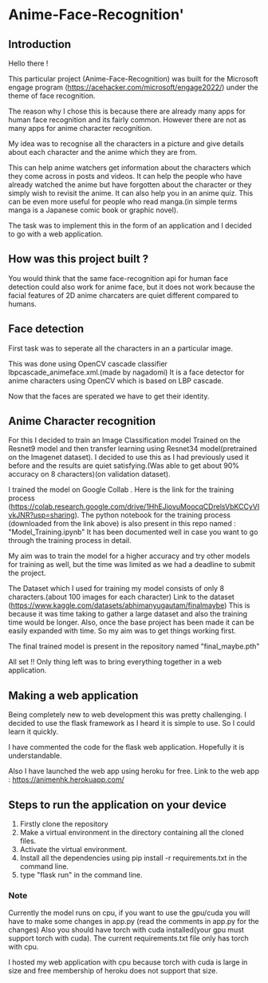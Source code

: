 # Anime-Face-Recognition'

## Introduction

Hello there !

This particular project (Anime-Face-Recognition) was built for the Microsoft engage program (https://acehacker.com/microsoft/engage2022/) 
under the theme of face recognition.

The reason why I chose this is because there are already many apps for human face recognition and its fairly common. 
However there are not as many apps for anime character recognition.

My idea was to recognise all the characters in a picture and give details about each character and the anime which they are from.

This can help anime watchers get information about the characters which they come across in posts and videos. 
It can help the people who have already watched the anime but have forgotten about the character or they simply wish to revisit the anime.
It can also help you in an anime quiz. 
This can be even more useful for people who read manga.(in simple terms manga is a Japanese comic book or graphic novel).

The task was to implement this in the form of an application and I decided to go with a web application.

## How was this project built ?

You would think that the same face-recognition api for human face detection could also work for anime face, but it does not work because the facial features of 2D
anime charcaters are quiet different compared to humans.

## Face detection
First task was to seperate all the characters in an a particular image.

This was done using OpenCV cascade classifier lbpcascade_animeface.xml.(made by nagadomi)
It is a face detector for anime characters using OpenCV which is based on LBP cascade.

Now that the faces are sperated we have to get their identity.

## Anime Character recognition
For this I decided to train an Image Classification model Trained on the Resnet9 model and then transfer learning using Resnet34 model(pretrained on the Imagenet dataset).
I decided to use this as I had previously used it before and the results are quiet satisfying.(Was able to get about 90% accuracy on 8 characters)(on validation dataset).

I trained the model on Google Collab . 
Here is the link for the training process (https://colab.research.google.com/drive/1HhEJiovuMoocqCDrelsVbKCCyVIvkJNR?usp=sharing).
The python notebook for the training process (downloaded from the link above) is also present in this repo named : "Model_Training.ipynb"
It has been documented well in case you want to go through the training process in detail.

My aim was to train the model for a higher accuracy and try other models for training as well, but the time was limited as we had a deadline to submit the project.

The Dataset which I used for training my model consists of only 8 characters.(about 100 images for each character)
Link to the dataset (https://www.kaggle.com/datasets/abhimanyugautam/finalmaybe)
This is because it was time taking to gather a large dataset and also the training time would be longer.
Also, once the base project has been made it can be easily expanded with time. So my aim was to get things working first.

The final trained model is present in the repository named "final_maybe.pth"

All set !! Only thing left was to bring everything together in a web application.

## Making a web application

Being completely new to web development this was pretty challenging.
I decided to use the flask framework as I heard it is simple to use. So I could learn it quickly.

I have commented the code for the flask web application. Hopefully it is understandable.

Also I have launched the web app using heroku for free.
Link to the web app : https://animenhk.herokuapp.com/

## Steps to run the application on your device

1. Firstly clone the repository
2. Make a virtual environment in the directory containing all the cloned files.
3. Activate the virtual environment.
4. Install all the dependencies using pip install -r requirements.txt in the command line.
5. type "flask run" in the command line.

### Note
Currently the model runs on cpu, if you want to use the gpu/cuda you will have to make some changes in app.py (read the comments in app.py for the changes)
Also you should have torch with cuda installed(your gpu must support torch with cuda). The current requirements.txt file only has torch with cpu.

I hosted my web application with cpu because torch with cuda is large in size and free membership of heroku does not support that size.



